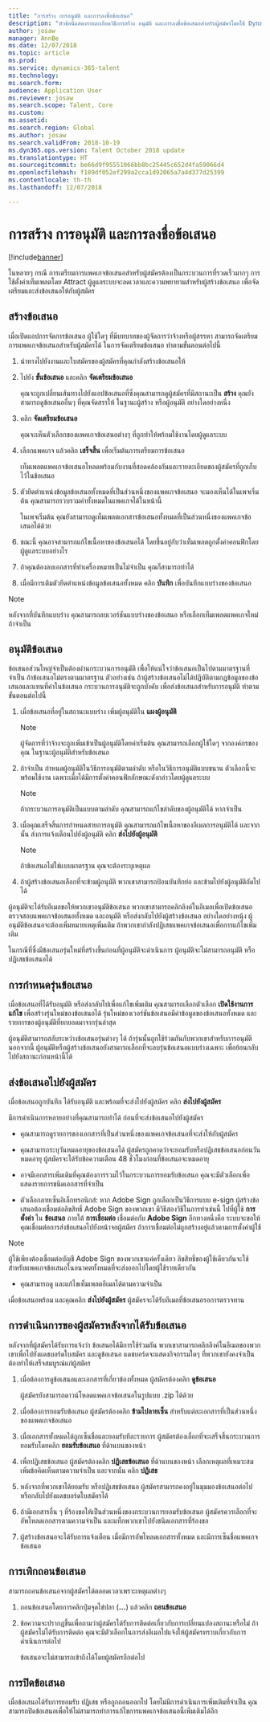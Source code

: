 ```yaml
---
title: "การสร้าง การอนุมัติ และการลงชื่อข้อเสนอ"
description: "หัวข้อนี้แสดงรายละเอียดวิธีการสร้าง อนุมัติ และการลงชื่อข้อเสนอสำหรับผู้สมัครโดยใช้ Dynamics 365 for Talent"
author: josaw
manager: AnnBe
ms.date: 12/07/2018
ms.topic: article
ms.prod: 
ms.service: dynamics-365-talent
ms.technology: 
ms.search.form: 
audience: Application User
ms.reviewer: josaw
ms.search.scope: Talent, Core
ms.custom: 
ms.assetid: 
ms.search.region: Global
ms.author: josaw
ms.search.validFrom: 2018-10-19
ms.dyn365.ops.version: Talent October 2018 update
ms.translationtype: HT
ms.sourcegitcommit: be66d9f95551066bb8bc25445c652d4fa59066d4
ms.openlocfilehash: f189df052ef299a2cca1d92065a7a4d377d25399
ms.contentlocale: th-th
ms.lasthandoff: 12/07/2018

---
```


# <a name="creating-approving-and-signing-offers"></a>การสร้าง การอนุมัติ และการลงชื่อข้อเสนอ

[!include[banner](../includes/banner.md)]

ในหลายๆ กรณี การเตรียมการแพคเกจข้อเสนอสำหรับผู้สมัครต้องเป็นกระบวนการที่รวดเร็วมากๆ
การใช้ตั้งค่าเท็มเพลตโดย Attract ผู้ดูแลระบบจะลดเวลาและความพยายามสำหรับผู้สร้างข้อเสนอ เพื่อจัดเตรียมและส่งข้อเสนอให้กับผู้สมัคร

## <a name="create-an-offer"></a>สร้างข้อเสนอ

เมื่อเปิดแอปการจัดการข้อเสนอ ผู้ใช้ใดๆ ที่มีบทบาทของผู้จัดการว่าจ้างหรือผู้สรรหา สามารถจัดเตรียมการแพคเกจข้อเสนอสำหรับผู้สมัครได้ ในการจัดเตรียมข้อเสนอ ทำตามขั้นตอนต่อไปนี้

1.  นำทางไปยังงานและใบสมัครของผู้สมัครที่คุณกำลังสร้างข้อเสนอให้

1.  ไปยัง **ขั้นข้อเสนอ** และคลิก **จัดเตรียมข้อเสนอ**

    คุณจะถูกเปลี่ยนเส้นทางไปยังแอปข้อเสนอที่ซึ่งคุณสามารถดูผู้สมัครที่มีสถานะเป็น **สร้าง** คุณยังสามารถดูข้อเสนออื่นๆ ที่คุณจัดสรรให้ ในฐานะผู้สร้าง หรือผู้อนุมัติ อย่างใดอย่างหนึ่ง

1.  คลิก **จัดเตรียมข้อเสนอ** 
    
    คุณจะเห็นตัวเลือกของแพคเกจข้อเสนอต่างๆ ที่ถูกทำให้พร้อมใช้งานโดยผู้ดูแลระบบ

1.  เลือกแพคเกจ แล้วคลิก **เสร็จสิ้น** เพื่อเริ่มต้นการเตรียมการข้อเสนอ

    เท็มเพลตแพคเกจข้อเสนอโหลดพร้อมกับงานที่สอดคล้องกันและรายละเอียดของผู้สมัครที่ถูกเก็บไว้ในข้อเสนอ

1.  ตัวยึดตำแหน่งข้อมูลข้อเสนอทั้งหมดที่เป็นส่วนหนึ่งของแพคเกจข้อเสนอ จะมองเห็นได้ในเพจเริ่มต้น คุณสามารถรวบรวมค่าทั้งหมดในแพคเกจได้ในหน้านี้

    ในเพจเริ่มต้น คุณยังสามารถดูเท็มเพลตเอกสารข้อเสนอทั้งหมดที่เป็นส่วนหนึ่งของแพคเกจข้อเสนอได้ด้วย

1.  ขณะนี้ คุณอาจสามารถแก้ไขเนื้อหาของข้อเสนอได้ โดยขึ้นอยู่กับว่าเท็มเพลตถูกตั้งค่าคอนฟิกโดยผู้ดูแลระบบอย่างไร

1.  ถ้าคุณต้องลบเอกสารที่ทำเครื่องหมายเป็นไม่จำเป็น คุณก็สามารถทำได้

1. เมื่อมีการเติมตัวยึดตำแหน่งข้อมูลข้อเสนอทั้งหมด คลิก **บันทึก** เพื่อบันทึกแบบร่างของข้อเสนอ

>[!NOTE]
> หลังจากที่บันทึกแบบร่าง คุณสามารถลบเวอร์ชันแบบร่างของข้อเสนอ หรือเลือกเท็มเพลตแพคเกจใหม่ ถ้าจำเป็น


## <a name="approve-an-offer"></a>อนุมัติข้อเสนอ

ข้อเสนอส่วนใหญ่จำเป็นต้องผ่านกระบวนการอนุมัติ เพื่อให้แน่ใจว่าข้อเสนอเป็นไปตามมาตรฐานที่จำเป็น ถ้าข้อเสนอไม่ตรงตามมาตรฐาน ตัวอย่างเช่น ถ้าผู้สร้างข้อเสนอไม่ได้ปฏิบัติตามกฎข้อมูลของข้อเสนอและแทนที่ค่าในข้อเสนอ กระบวนการอนุมัติจะถูกบังคับ เพื่อส่งข้อเสนอสำหรับการอนุมัติ ทำตามขั้นตอนต่อไปนี้

1.  เมื่อข้อเสนอที่อยู่ในสถานะแบบร่าง เพิ่มผู้อนุมัติใน **แผงผู้อนุมัติ** 
    >[!NOTE]
    > ผู้จัดการที่ว่าจ้างจะถูกเพิ่มเข้าเป็นผู้อนุมัติโดยค่าเริ่มต้น คุณสามารถเลือกผู้ใช้ใดๆ จากองค์กรของคุณ ในฐานะผู้อนุมัติสำหรับข้อเสนอ

1.  ถ้าจำเป็น กำหนดผู้อนุมัติในวิธีการอนุมัติตามลำดับ หรือในวิธีการอนุมัติแบบขนาน ตัวเลือกนี้จะพร้อมใช้งาน เฉพาะเมื่อได้มีการตั้งค่าคอนฟิกลักษณะดังกล่าวโดยผู้ดูแลระบบ
    >[!NOTE]
    > ถ้ากระบวนการอนุมัติเป็นแบบตามลำดับ คุณสามารถแก้ไขลำดับของผู้อนุมัติได้ หากจำเป็น

1.  เมื่อคุณเสร็จสิ้นการกำหนดสายการอนุมัติ คุณสามารถแก้ไขเนื้อหาของอีเมลการอนุมัติได้ และจากนั้น ส่งการแจ้งเตือนไปยังผู้อนุมัติ คลิก **ส่งไปยังผู้อนุมัติ**
    >[!NOTE]
    > ถ้าข้อเสนอไม่ใช่แบบมาตรฐาน คุณจะต้องระบุเหตุผล

1.  ถ้าผู้สร้างข้อเสนอเลือกที่จะข้ามผู้อนุมัติ พวกเขาสามารถป้อนบันทึกย่อ และข้ามไปยังผู้อนุมัติถัดไปได้

ผู้อนุมัติจะได้รับอีเมลขอให้พวกเขาอนุมัติข้อเสนอ พวกเขาสามารถคลิกลิงค์ในอีเมลเพื่อเปิดข้อเสนอ ตรวจสอบแพคเกจข้อเสนอทั้งหมด และอนุมัติ หรือส่งกลับไปยังผู้สร้างข้อเสนอ อย่างใดอย่างหนุ้ง ผู้อนุมัติข้อเสนอจะต้องเพิ่มหมายเหตุเพิ่มเติม ถ้าพวกเขากำลังปฏิเสธแพคเกจข้อเสนอเพื่อการแก้ไขเพิ่มเติม 

ในกรณีที่ซึ่งมีข้อเสนอรุ่นใหม่ที่สร้างขึ้นก่อนที่ผู้อนุมัติจะดำเนินการ ผู้อนุมัติจะไม่สามารถอนุมัติ หรือปฏิเสธข้อเสนอได้

## <a name="offer-versioning"></a>การกำหนดรุ่นข้อเสนอ 

เมื่อข้อเสนอที่ได้รับอนุมัติ หรือส่งกลับไปเพื่อแก้ไขเพิ่มเติม คุณสามารถเลือกตัวเลือก **เปิดใช้งานการแก้ไข** เพื่อสร้างรุ่นใหม่ของข้อเสนอได้ รุ่นใหม่ของเวอร์ชันข้อเสนอมีค่าข้อมูลของข้อเสนอทั้งหมด และรายการของผู้อนุมัติที่ยกยอดมาจากรุ่นล่าสุด 

ผู้อนุมัติสามารถสลับระหว่างข้อเสนอรุ่นต่างๆ ได้ ถ้ารุ่นนั้นถูกใช้ร่วมกันกับพวกเขาสำหรับการอนุมัติ นอกจากนี้ ผู้อนุมัติหรือผู้สร้างข้อเสนอยังสามารถเลือกที่จะลบรุ่นข้อเสนอแบบร่างเฉพาะ เพื่อย้อนกลับไปยังสถานะก่อนหน้านี้ได้


## <a name="send-an-offer-to-a-candidate"></a>ส่งข้อเสนอไปยังผู้สมัคร 

เมื่อข้อเสนอถูกบันทึก ได้รับอนุมัติ และพร้อมที่จะส่งไปยังผู้สมัคร คลิก **ส่งไปยังผู้สมัคร**

มีการดำเนินการหลายอย่างที่คุณสามารถทำได้ ก่อนที่จะส่งข้อเสนอไปยังผู้สมัคร
-  คุณสามารถดูรายการของเอกสารที่เป็นส่วนหนึ่งของแพคเกจข้อเสนอที่จะส่งให้กับผู้สมัคร

-  คุณสามารถระบุวันหมดอายุของข้อเสนอได้ ผู้สมัครถูกคาดว่าจะยอมรับหรือปฏิเสธข้อเสนอก่อนวันหมดอายุ  ผู้สมัครจะได้รับข้อความเตือน 48 ชั่วโมงก่อนที่ข้อเสนอจะหมดอายุ

-  อาจมีเอกสารเพิ่มเติมที่คุณต้องการรวมไว้ในกระบวนการยอมรับข้อเสนอ คุณจะมีตัวเลือกเพื่อแสดงรายการชนิดเอกสารที่จำเป็น

- ตัวเลือกลายเซ็นอิเล็กทรอนิกส์: หาก Adobe Sign ถูกเลือกเป็นวิธีการแบบ e-sign ผู้สร้างข้อเสนอต้องเชื่อมต่อลิขสิทธิ์ Adobe Sign ของพวกเขา มีวิธีสองวิธีในการทำเช่นนี้ ไปที่ผู้ใช้ **การตั้งค่า** ใน **ข้อเสนอ** ภายใต้ **การเชื่อมต่อ** เชื่อมต่อกับ **Adobe Sign** อีกทางหนึ่งคือ ระบบจะขอให้คุณเชื่อมต่อการส่งข้อเสนอไปยังหน้าจอผู้สมัคร ถ้าการเชื่อมต่อไม่ถูกสร้างอยู่แล้วตามการตั้งค่าผู้ใช้ 

> [!NOTE]
> ผู้ใช้เพียงต้องเชื่อมต่อบัญชี Adobe Sign ของพวกเขาแค่ครั้งเดียว ลิขสิทธิ์ของผู้ใช้เดียวกันจะใช้สำหรับแพคเกจข้อเสนอในอนาคตทั้งหมดที่จะส่งออกไปโดยผู้ใช้รายเดียวกัน 

-  คุณสามารถดู และแก้ไขเท็มเพลตอีเมลได้ตามความจำเป็น

เมื่อข้อเสนอพร้อม และคุณคลิก **ส่งไปยังผู้สมัคร** ผู้สมัครจะได้รับอีเมลที่ข้อเสนอรอการตรวจทาน


## <a name="candidates-actions-after-receiving-an-offer"></a>การดำเนินการของผู้สมัครหลังจากได้รับข้อเสนอ

หลังจากที่ผู้สมัครได้รับการแจ้งว่า ข้อเสนอได้มีการใช้ร่วมกัน พวกเขาสามารถคลิกลิงค์ในอีเมลของพวกเขาเพื่อไปยังแดชบอร์ดใบสมัคร และดูข้อเสนอ แดชบอร์ดจะแสดงกิจกรรมใดๆ ที่พวกเขายังคงจำเป็นต้องทำให้เสร็จสมบูรณ์แก่ผู้สมัคร

1.  เมื่อต้องการดูข้อเสนอและเอกสารที่เกี่ยวข้องทั้งหมด ผู้สมัครต้องคลิก **ดูข้อเสนอ**

    ผู้สมัครยังสามารถดาวน์โหลดแพคเกจข้อเสนอในรูปแบบ .zip ได้ด้วย

1.  เมื่อต้องการยอมรับข้อเสนอ ผู้สมัครต้องคลิก **ข้ามไปลายเซ็น** สำหรับแต่ละเอกสารที่เป็นส่วนหนึ่งของแพคเกจข้อเสนอ

1.  เมื่อเอกสารทั้งหมดได้ถูกเซ็นชื่อและยอมรับทีละรายการ ผู้สมัครต้องเลื่อกที่จะเสร็จสิ้นกระบวนการยอมรับโดยคลิก **ยอมรับข้อเสนอ** ที่ด้านบนของหน้า

1.  เพื่อปฏิเสธข้อเสนอ ผู้สมัครต้องคลิก **ปฏิเสธข้อเสนอ** ที่ด้านบนของหน้า เลือกเหตุผลที่เหมาะสม เพิ่มข้อคิดเห็นตามความจำเป็น และจากนั้น คลิก **ปฏิเสธ**

1.  หลังจากที่พวกเขาได้ยอมรับ หรือปฏิเสธข้อเสนอ ผู้สมัครสามารถคงอยู่ในมุมมองข้อเสนอต่อไป หรือกลับไปยังแดชบอร์ดใบสมัครได้

1.  ถ้ามีเอกสารอื่น ๆ ที่ร้องขอให้เป็นส่วนหนึ่งของกระบวนการยอมรับข้อเสนอ ผู้สมัครควรเลือกที่จะอัพโหลดเอกสารตามความจำเป็น และแท็กพวกเขาไปยังชนิดเอกสารที่ร้องขอ

1.  ผู้สร้างข้อเสนอจะได้รับการแจ้งเตือน เมื่อมีการอัพโหลดเอกสารทั้งหมด และมีการเซ็นชื่อแพคเกจข้อเสนอ


## <a name="withdrawing-an-offer"></a>การเพิกถอนข้อเสนอ

สามารถถอนข้อเสนอจากผู้สมัครได้ตลอดเวลาเพราะเหตุผลต่างๆ 
1.  ถอนข้อเสนอโดยการคลิกปุ่มจุดไข่ปลา (**...**) แล้วคลิก **ถอนข้อเสนอ** 

2. ข้อความจะปรากฏขึ้นเพื่อถามว่าผู้สมัครได้รับการติดต่อเกี่ยวกับการเปลี่ยนแปลงสถานะหรือไม่ ถ้าผู้สมัครไม่ได้รับการติดต่อ คุณจะมีตัวเลือกในการส่งอีเมลไปแจ้งให้ผู้สมัครทราบเกี่ยวกับการดำเนินการต่อไป 

   ข้อเสนอจะไม่สามารถเข้าถึงได้โดยผู้สมัครอีกต่อไป


## <a name="closing-an-offer"></a>การปิดข้อเสนอ 

เมื่อข้อเสนอได้รับการยอมรับ ปฏิเสธ หรือถูกถอนออกไป โดยไม่มีการดำเนินการเพิ่มเติมที่จำเป็น คุณสามารถปิดข้อเสนอเพื่อให้ไม่สามารถทำการแก้ไขการแพคเกจข้อเสนอนี้เพิ่มเติมได้อีก

